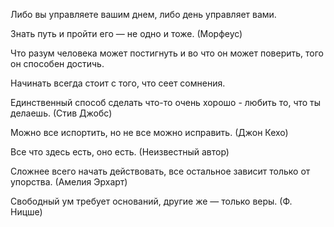Либо вы управляете вашим днем, либо день управляет вами.

Знать путь и пройти его — не одно и тоже. (Морфеус)

Что разум человека может постигнуть и во что он может поверить, того он способен достичь.

Начинать всегда стоит с того, что сеет сомнения.

Единственный способ сделать что-то очень хорошо - любить то, что ты делаешь. (Стив Джобс)

Можно все испортить, но не все можно исправить. (Джон Кехо)

Все что здесь есть, оно есть. (Неизвестный автор)

Сложнее всего начать действовать, все остальное зависит только от упорства. (Амелия Эрхарт)

Свободный ум требует оснований, другие же — только веры. (Ф. Ницше)

